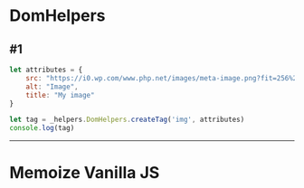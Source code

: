 
# DomHelpers

## #1
```js
let attributes = {
    src: "https://i0.wp.com/www.php.net/images/meta-image.png?fit=256%2C256&ssl=1",
    alt: "Image",
    title: "My image"
}

let tag = _helpers.DomHelpers.createTag('img', attributes)
console.log(tag)
```

----

# Memoize Vanilla JS
